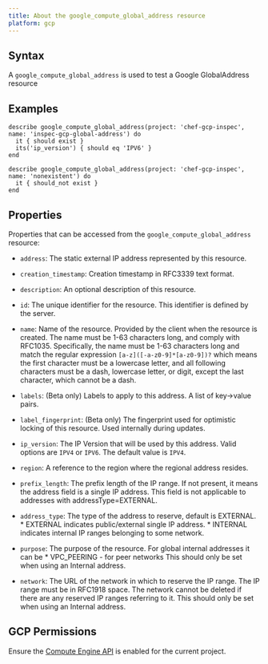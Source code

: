 ```yaml
---
title: About the google_compute_global_address resource
platform: gcp
---
```


## Syntax
A `google_compute_global_address` is used to test a Google GlobalAddress resource

## Examples
```
describe google_compute_global_address(project: 'chef-gcp-inspec', name: 'inspec-gcp-global-address') do
  it { should exist }
  its('ip_version') { should eq 'IPV6' }
end

describe google_compute_global_address(project: 'chef-gcp-inspec', name: 'nonexistent') do
  it { should_not exist }
end
```

## Properties
Properties that can be accessed from the `google_compute_global_address` resource:


  * `address`: The static external IP address represented by this resource.

  * `creation_timestamp`: Creation timestamp in RFC3339 text format.

  * `description`: An optional description of this resource.

  * `id`: The unique identifier for the resource. This identifier is defined by the server.

  * `name`: Name of the resource. Provided by the client when the resource is created. The name must be 1-63 characters long, and comply with RFC1035.  Specifically, the name must be 1-63 characters long and match the regular expression `[a-z]([-a-z0-9]*[a-z0-9])?` which means the first character must be a lowercase letter, and all following characters must be a dash, lowercase letter, or digit, except the last character, which cannot be a dash.

  * `labels`: (Beta only) Labels to apply to this address.  A list of key->value pairs.

  * `label_fingerprint`: (Beta only) The fingerprint used for optimistic locking of this resource.  Used internally during updates.

  * `ip_version`: The IP Version that will be used by this address. Valid options are `IPV4` or `IPV6`. The default value is `IPV4`.

  * `region`: A reference to the region where the regional address resides.

  * `prefix_length`: The prefix length of the IP range. If not present, it means the address field is a single IP address.  This field is not applicable to addresses with addressType=EXTERNAL.

  * `address_type`: The type of the address to reserve, default is EXTERNAL.  * EXTERNAL indicates public/external single IP address. * INTERNAL indicates internal IP ranges belonging to some network.

  * `purpose`: The purpose of the resource. For global internal addresses it can be  * VPC_PEERING - for peer networks  This should only be set when using an Internal address.

  * `network`: The URL of the network in which to reserve the IP range. The IP range must be in RFC1918 space. The network cannot be deleted if there are any reserved IP ranges referring to it.  This should only be set when using an Internal address.


## GCP Permissions

Ensure the [Compute Engine API](https://console.cloud.google.com/apis/library/compute.googleapis.com/) is enabled for the current project.
